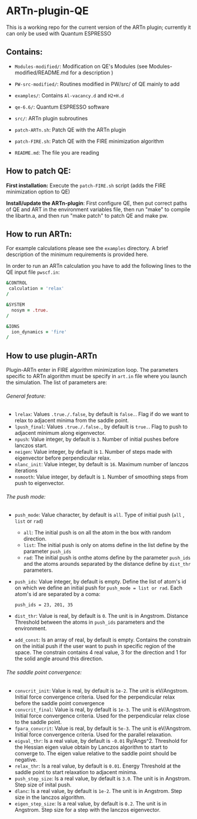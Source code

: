 # ARTn-plugin-QE

This is a working repo for the current version of the ARTn plugin; currently it can only be used with Quantum ESPRESSO    

## Contains:

- `Modules-modified/`: Modification on QE's Modules (see Modules-modified/README.md for a description )  

- `PW-src-modified/`: Routines modified in PW/src/ of QE mainly to add  


- `examples/`: Contains `Al-vacancy.d` and `H2+H.d` 

- `qe-6.6/`: Quantum ESPRESSO software

- `src/`: ARTn plugin subroutines 

- `patch-ARTn.sh`: Patch QE with the ARTn plugin 

- `patch-FIRE.sh`: Patch QE with the FIRE minimization algorithm 

- `README.md`: The file you are reading 

## How to patch QE:

**First installation:**  Execute  the `patch-FIRE.sh` script (adds the FIRE minimization option to QE) 

**Install/update the ARTn-plugin**:
First configure QE, then put correct paths of QE and ART in the environment variables file, then run "make" to compile the libartn.a, and then run "make patch" to patch QE and make pw.

## How to run ARTn:

For example calculations please see the `examples` directory. A brief
description of the minimum requirements is provided here.

In order to run an ARTn calculation you have to add the following
lines to the QE input file `pwscf.in`:

```fortran
&CONTROL
 calculation = 'relax' 
/

&SYSTEM
  nosym = .true. 
/

&IONS
  ion_dynamics = 'fire' 
/
```


## How to use plugin-ARTn

Plugin-ARTn enter in FIRE algorithm minimization loop.
The parameters specific to ARTn algorithm must be specify in `art.in` file where you launch the simulation.
The list of parameters are:

###### General feature:

- `lrelax`: Values `.true./.false`, by default is `false.`. 
Flag if do we want to relax to adjacent minima from the saddle point.
- `lpush_final`: Values `.true./.false.`, by default is `true.`.
Flag to push to adjacent minimum along eigenvector.
- `npush`: Value integer, by default is `3`. Number of initial pushes before lanczos start.
- `neigen`: Value integer, by default is `1`. Number of steps made with eigenvector before perpendicular relax.
- `nlanc_init`: Value integer, by default is `16`. Maximum number of lanczos iterations
- `nsmooth`: Value integer, by default is `1`. Number of smoothing steps from push to eigenvector.

###### The push mode:

- `push_mode`: Value character, by default is `all`. Type of initial push (`all` , `list` or `rad`)

  - `all`: The initial push is on all the atom in the box with random direction.
  - `list`: The initial push is only on atoms define in the list define by the parameter `push_ids`
  - `rad`: The initial push is onthe atoms define by the parameter `push_ids` and the atoms arounds separated by the distance define by `dist_thr` parameters.

- `push_ids`: Value integer, by default is empty. Define the list of atom's id on which we define an initial push for `push_mode = list or rad`. Each atom's id are separated by a coma:

  `push_ids = 23, 201, 35`

- `dist_thr`: Value is real, by default is `0`. The unit is in Angstrom. Distance Threshold between the atoms in `push_ids` parameters and the environment.

- `add_const`: Is an array of real, by default is empty. Contains the constrain on the initial push if the user want to push in specific region of the space. The constrain contains 4 real value, 3 for the direction and 1 for the solid angle around this direction. 

###### The saddle point convergence:

- `convcrit_init`: Value is real, by default is `1e-2`. The unit is eV/Angstrom. Initial force convergence criteria. Used for the perpendicular relax before the saddle point convergence
- `convcrit_final`: Value is real, by default is `1e-3`. The unit is eV/Angstrom. Initial force convergence criteria. Used for the perpendicular relax close to the saddle point.
- `fpara_convcrit`: Value is real, by default is `5e-3`. The unit is eV/Angstrom. Initial force convergence criteria. Used for the parallel relaxation.
- `eigval_thr`: Is a real value, by default is `-0.01` Ry/Angs^2. Threshold for the Hessian eigen value obtain by Lanczos algorithm to start to converge to. The eigen value relative to the saddle point should be negative.
- `relax_thr`: Is a real value, by default is `0.01`. Energy Threshold at the saddle point to start relaxation to adjacent minima.
- `push_step_size`: Is a real value, by default is `3.0`. The unit is in Angstrom. Step size of inital push. 
- `dlanc`: Is a real value, by default is `1e-2`. The unit is in Angstrom. Step size in the lanczos algorithm.
- `eigen_step_size`:  Is a real value, by default is `0.2`. The unit is in Angstrom. Step size for a step with the lanczos eigenvector.

